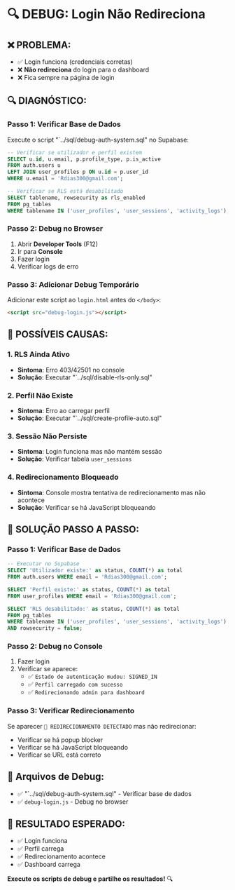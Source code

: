 # 🔍 DEBUG: Login Não Redireciona

## ❌ **PROBLEMA:**
- ✅ Login funciona (credenciais corretas)
- ❌ **Não redireciona** do login para o dashboard
- ❌ Fica sempre na página de login

## 🔍 **DIAGNÓSTICO:**

### **Passo 1: Verificar Base de Dados**
Execute o script "`../sql/debug-auth-system.sql" no Supabase:

```sql
-- Verificar se utilizador e perfil existem
SELECT u.id, u.email, p.profile_type, p.is_active
FROM auth.users u
LEFT JOIN user_profiles p ON u.id = p.user_id
WHERE u.email = 'Rdias300@gmail.com';

-- Verificar se RLS está desabilitado
SELECT tablename, rowsecurity as rls_enabled
FROM pg_tables 
WHERE tablename IN ('user_profiles', 'user_sessions', 'activity_logs');
```

### **Passo 2: Debug no Browser**
1. Abrir **Developer Tools** (F12)
2. Ir para **Console**
3. Fazer login
4. Verificar logs de erro

### **Passo 3: Adicionar Debug Temporário**
Adicionar este script ao `login.html` antes do `</body>`:

```html
<script src="debug-login.js"></script>
```

## 🔧 **POSSÍVEIS CAUSAS:**

### **1. RLS Ainda Ativo**
- **Sintoma**: Erro 403/42501 no console
- **Solução**: Executar "`../sql/disable-rls-only.sql"

### **2. Perfil Não Existe**
- **Sintoma**: Erro ao carregar perfil
- **Solução**: Executar "`../sql/create-profile-auto.sql"

### **3. Sessão Não Persiste**
- **Sintoma**: Login funciona mas não mantém sessão
- **Solução**: Verificar tabela `user_sessions`

### **4. Redirecionamento Bloqueado**
- **Sintoma**: Console mostra tentativa de redirecionamento mas não acontece
- **Solução**: Verificar se há JavaScript bloqueando

## 🚀 **SOLUÇÃO PASSO A PASSO:**

### **Passo 1: Verificar Base de Dados**
```sql
-- Executar no Supabase
SELECT 'Utilizador existe:' as status, COUNT(*) as total
FROM auth.users WHERE email = 'Rdias300@gmail.com';

SELECT 'Perfil existe:' as status, COUNT(*) as total
FROM user_profiles WHERE email = 'Rdias300@gmail.com';

SELECT 'RLS desabilitado:' as status, COUNT(*) as total
FROM pg_tables 
WHERE tablename IN ('user_profiles', 'user_sessions', 'activity_logs')
AND rowsecurity = false;
```

### **Passo 2: Debug no Console**
1. Fazer login
2. Verificar se aparece:
   - ✅ `Estado de autenticação mudou: SIGNED_IN`
   - ✅ `Perfil carregado com sucesso`
   - ✅ `Redirecionando admin para dashboard`

### **Passo 3: Verificar Redirecionamento**
Se aparecer `🔀 REDIRECIONAMENTO DETECTADO` mas não redirecionar:
- Verificar se há popup blocker
- Verificar se há JavaScript bloqueando
- Verificar se URL está correto

## 📁 **Arquivos de Debug:**
- ✅ "`../sql/debug-auth-system.sql" - Verificar base de dados
- ✅ `debug-login.js` - Debug no browser

## 🎯 **RESULTADO ESPERADO:**
- ✅ Login funciona
- ✅ Perfil carrega
- ✅ Redirecionamento acontece
- ✅ Dashboard carrega

**Execute os scripts de debug e partilhe os resultados!** 🔍


